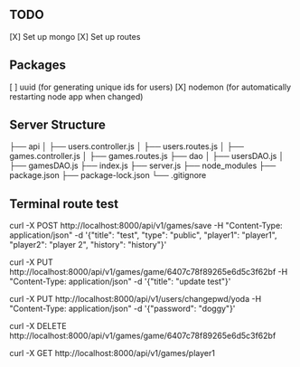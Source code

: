 ## TODO

[X] Set up mongo
[X] Set up routes

## Packages

[ ] uuid (for generating unique ids for users)
[X] nodemon (for automatically restarting node app when changed)

## Server Structure

├── api
│   ├── users.controller.js 
│   ├── users.routes.js
│   ├── games.controller.js
│   ├── games.routes.js
├── dao
│   ├── usersDAO.js
│   ├── gamesDAO.js
├── index.js
├── server.js
├── node_modules
├── package.json
├── package-lock.json
└── .gitignore

## Terminal route test

curl -X POST http://localhost:8000/api/v1/games/save -H "Content-Type: application/json" -d '{"title": "test", "type": "public", "player1": "player1", "player2": "player 2", "history": "history"}'

curl -X PUT http://localhost:8000/api/v1/games/game/6407c78f89265e6d5c3f62bf -H "Content-Type: application/json" -d '{"title": "update test"}'

curl -X PUT http://localhost:8000/api/v1/users/changepwd/yoda -H "Content-Type: application/json" -d '{"password": "doggy"}'

curl -X DELETE http://localhost:8000/api/v1/games/game/6407c78f89265e6d5c3f62bf

curl -X GET http://localhost:8000/api/v1/games/player1